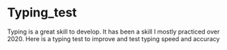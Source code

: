 # Typing_test
Typing is a great skill to develop. It has been a skill I mostly practiced over 2020. Here is a typing test to improve and test typing speed and accuracy
